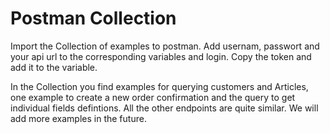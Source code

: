 # Postman Collection
Import the Collection of examples to postman. Add usernam, passwort and your api url to the corresponding variables and login.
Copy the token and add it to the variable.

In the Collection you find examples for querying customers and Articles, one example to create a new order confirmation and the query to get individual fields defintions.
All the other endpoints are quite similar. We will add more examples in the future.
